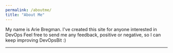 ```yaml
---
permalink: /aboutme/
title: "About Me"
---
```


My name is Arie Bregman. I've created this site for anyone interested in DevOps
Feel free to send me any feedback, positive or negative, so I can keep improving DevOpsBit :)

---
